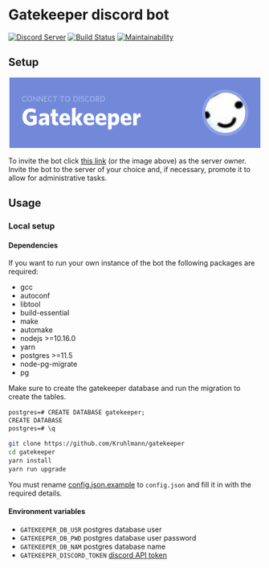 # Gatekeeper discord bot

[![Discord Server](https://img.shields.io/discord/572880907682447380%20.svg?logo=discord&style=for-the-badge)](https://discord.gg/Y5eA3dW)
[![Build Status](https://img.shields.io/github/workflow/status/kruhlmann/gatekeeper/node?style=for-the-badge)](https://github.com/Kruhlmann/gatekeeper/actions)
[![Maintainability](https://img.shields.io/codeclimate/maintainability/Kruhlmann/gatekeeper.svg?style=for-the-badge)](https://codeclimate.com/github/Kruhlmann/gatekeeper/maintainability)

## Setup

<p align="center">
  <a href="https://discordapp.com/oauth2/authorize?client_id=660177114846199808&scope=bot&permissions=268435456">
    <img src="doc/connect.png" />
  </a>
</p>

To invite the bot click [this link](https://discordapp.com/oauth2/authorize?client_id=660177114846199808&scope=bot&permissions=268435456) (or the image above) as the server owner. Invite the bot to the server of your choice and, if necessary, promote it to allow for administrative tasks.

## Usage

### Local setup

#### Dependencies

If you want to run your own instance of the bot the following packages are required:

* gcc
* autoconf
* libtool
* build-essential
* make
* automake
* nodejs >=10.16.0
* yarn
* postgres >=11.5
* node-pg-migrate
* pg

Make sure to create the gatekeeper database and run the migration to create the tables.

```
postgres=# CREATE DATABASE gatekeeper;
CREATE DATABASE
postgres=# \q
```


```bash
git clone https://github.com/Kruhlmann/gatekeeper
cd gatekeeper
yarn install
yarn run upgrade
```

You must rename [config.json.example](config.json.example) to `config.json` and fill it in with the required details.

#### Environment variables

* `GATEKEEPER_DB_USR` postgres database user
* `GATEKEEPER_DB_PWD` postgres database user password
* `GATEKEEPER_DB_NAM` postgres database name
* `GATEKEEPER_DISCORD_TOKEN` [discord API token](https://github.com/reactiflux/discord-irc/wiki/Creating-a-discord-bot-&-getting-a-token)
